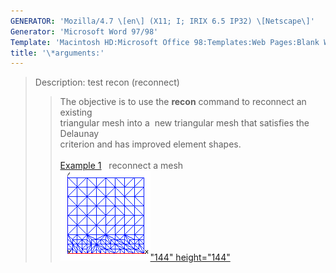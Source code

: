 ```yaml
---
GENERATOR: 'Mozilla/4.7 \[en\] (X11; I; IRIX 6.5 IP32) \[Netscape\]'
Generator: 'Microsoft Word 97/98'
Template: 'Macintosh HD:Microsoft Office 98:Templates:Web Pages:Blank Web Page'
title: '\*arguments:'
---
```


> Description: test recon (reconnect)
>
> > The objective is to use the **recon** command to reconnect an
> > existing\
> > triangular mesh into a  new triangular mesh that satisfies the
> > Delaunay\
> > criterion and has improved element shapes.\
> > \
> > [Example 1](description_2drecon.html)   reconnect a mesh\
> > [![](image/image1_tn.gif)"144"
> > height="144"](description_2drecon.html)
